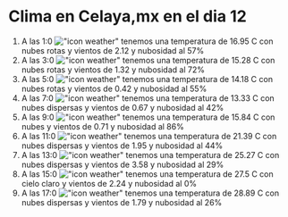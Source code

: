 # Clima en Celaya,mx en el dia 12

1. A las 1:0 !["icon weather"](http://openweathermap.org/img/w/04n.png) tenemos una temperatura de 16.95 C con nubes rotas y  vientos de 2.12 y nubosidad al 57%
1. A las 3:0 !["icon weather"](http://openweathermap.org/img/w/04n.png) tenemos una temperatura de 15.28 C con nubes rotas y  vientos de 1.32 y nubosidad al 72%
1. A las 5:0 !["icon weather"](http://openweathermap.org/img/w/04n.png) tenemos una temperatura de 14.18 C con nubes rotas y  vientos de 0.42 y nubosidad al 55%
1. A las 7:0 !["icon weather"](http://openweathermap.org/img/w/03n.png) tenemos una temperatura de 13.33 C con nubes dispersas y  vientos de 0.67 y nubosidad al 42%
1. A las 9:0 !["icon weather"](http://openweathermap.org/img/w/04d.png) tenemos una temperatura de 15.84 C con nubes y  vientos de 0.71 y nubosidad al 86%
1. A las 11:0 !["icon weather"](http://openweathermap.org/img/w/03d.png) tenemos una temperatura de 21.39 C con nubes dispersas y  vientos de 1.95 y nubosidad al 44%
1. A las 13:0 !["icon weather"](http://openweathermap.org/img/w/03d.png) tenemos una temperatura de 25.27 C con nubes dispersas y  vientos de 3.58 y nubosidad al 29%
1. A las 15:0 !["icon weather"](http://openweathermap.org/img/w/01d.png) tenemos una temperatura de 27.5 C con cielo claro y  vientos de 2.24 y nubosidad al 0%
1. A las 17:0 !["icon weather"](http://openweathermap.org/img/w/03d.png) tenemos una temperatura de 28.89 C con nubes dispersas y  vientos de 1.79 y nubosidad al 26%
